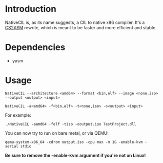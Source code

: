 # Introduction
NativeCIL is, as its name suggests, a CIL to native x86 compiler. It's a [CS2ASM](https://github.com/nifanfa/CS2ASM) rewrite, which is meant to be faster and more efficient and stable.

# Dependencies
- yasm

# Usage
``NativeCIL --architecture <amd64> --format <bin,elf> --image <none,iso> --output <output> <input>``

``NativeCIL -a<amd64> -f<bin,elf> -t<none,iso> -o<output> <input>``

For example:

``./NativeCIL -aamd64 -felf -tiso -ooutput.iso TestProject.dll``

You can now try to run on bare metal, or via QEMU:

``qemu-system-x86_64 -cdrom output.iso -cpu max -m 1G -enable-kvm -serial stdio``

**Be sure to remove the -enable-kvm argument if you're not on Linux!**